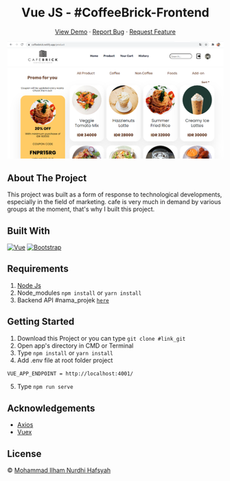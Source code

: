 <h1 align='center'>Vue JS - #CoffeeBrick-Frontend</h1>
  <p align="center">
    <a href="https://coffeebrick.netlify.app">View Demo</a>
    ·
    <a href="https://github.com/IlhamHafsyah/Coffee-Brick_Frontend">Report Bug</a>
    ·
    <a href="https://github.com/IlhamHafsyah/Coffee-Brick_Frontend">Request Feature</a>
  </p>

![Image Banner](https://raw.githubusercontent.com/IlhamHafsyah/Coffee-Brick_Frontend/master/banner-cb.png)

## About The Project

This project was built as a form of response to technological developments, especially in the field of marketing. cafe is very much in demand by various groups at the moment, that's why I built this project.

## Built With

[![Vue](https://img.shields.io/badge/Vue-v2.6.11-green)](https://github.com/vuejs/vue)
[![Bootstrap](https://img.shields.io/badge/Bootstrap-v4.5.x-blue)](https://github.com/bootstrap-vue/bootstrap-vue)

## Requirements

1. <a href="https://nodejs.org/en/download/">Node Js</a>
2. Node_modules `npm install` or `yarn install`
3. Backend API #nama_projek [`here`](https://github.com/arkbootcamp/week4-web3-express)

## Getting Started

1. Download this Project or you can type `git clone #link_git`
2. Open app's directory in CMD or Terminal
3. Type `npm install` or `yarn install`
4. Add .env file at root folder project

```sh
VUE_APP_ENDPOINT = http://localhost:4001/
```

5. Type `npm run serve`

## Acknowledgements

- [Axios](https://www.npmjs.com/package/axios)
- [Vuex](https://vuex.vuejs.org/)

## License

© [Mohammad Ilham Nurdhi Hafsyah](https://github.com/IlhamHafsyah/)
